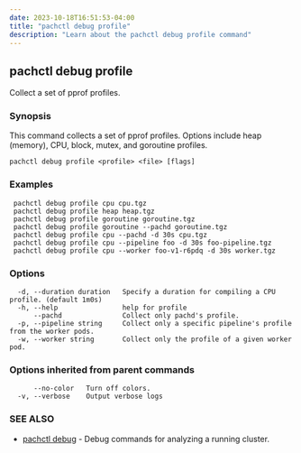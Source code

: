 ```yaml
---
date: 2023-10-18T16:51:53-04:00
title: "pachctl debug profile"
description: "Learn about the pachctl debug profile command"
---
```


## pachctl debug profile

Collect a set of pprof profiles.

### Synopsis

This command collects a set of pprof profiles. Options include heap (memory), CPU, block, mutex, and goroutine profiles.

```
pachctl debug profile <profile> <file> [flags]
```

### Examples

```
 pachctl debug profile cpu cpu.tgz 
 pachctl debug profile heap heap.tgz 
 pachctl debug profile goroutine goroutine.tgz 
 pachctl debug profile goroutine --pachd goroutine.tgz 
 pachctl debug profile cpu --pachd -d 30s cpu.tgz 
 pachctl debug profile cpu --pipeline foo -d 30s foo-pipeline.tgz 
 pachctl debug profile cpu --worker foo-v1-r6pdq -d 30s worker.tgz 

```

### Options

```
  -d, --duration duration   Specify a duration for compiling a CPU profile. (default 1m0s)
  -h, --help                help for profile
      --pachd               Collect only pachd's profile.
  -p, --pipeline string     Collect only a specific pipeline's profile from the worker pods.
  -w, --worker string       Collect only the profile of a given worker pod.
```

### Options inherited from parent commands

```
      --no-color   Turn off colors.
  -v, --verbose    Output verbose logs
```

### SEE ALSO

* [pachctl debug](../pachctl_debug)	 - Debug commands for analyzing a running cluster.

